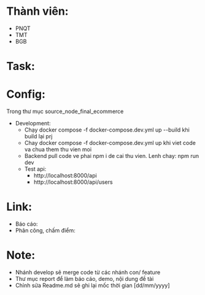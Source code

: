 # Thành viên: 
  - PNQT
  - TMT 
  - BGB
    
# Task:

# Config:
Trong thư mục source_node_final_ecommerce
  - Development:
    + Chạy docker compose -f docker-compose.dev.yml up --build khi build lại prj
    + Chay docker compose -f docker-compose.dev.yml up khi viet code va chua them thu vien moi
    + Backend pull code ve phai npm i de cai thu vien. Lenh chay: npm run dev
    + Test api: 
      + http://localhost:8000/api
      + http://localhost:8000/api/users
# Link:
 - Báo cáo:
 - Phân công, chấm điểm:

# Note:
 - Nhánh develop sẽ merge code từ các nhánh con/ feature 
 - Thư mục report để làm báo cáo, demo, nội dung đề tài
 - Chỉnh sửa Readme.md sẽ ghi lại mốc thời gian [dd/mm/yyyy]
